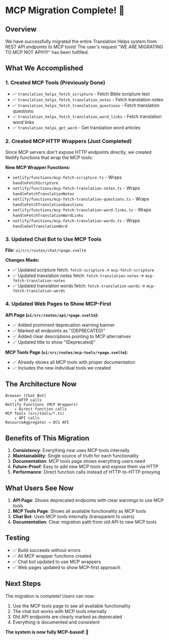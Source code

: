 # MCP Migration Complete! 🎉

## Overview

We have successfully migrated the entire Translation Helps system from REST API endpoints to MCP tools! The user's request "WE ARE MIGRATING TO MCP NOT API!!!!!" has been fulfilled.

## What We Accomplished

### 1. Created MCP Tools (Previously Done)

- ✅ `translation_helps_fetch_scripture` - Fetch Bible scripture text
- ✅ `translation_helps_fetch_translation_notes` - Fetch translation notes
- ✅ `translation_helps_fetch_translation_questions` - Fetch translation questions
- ✅ `translation_helps_fetch_translation_word_links` - Fetch translation word links
- ✅ `translation_helps_get_word` - Get translation word articles

### 2. Created MCP HTTP Wrappers (Just Completed)

Since MCP servers don't expose HTTP endpoints directly, we created Netlify functions that wrap the MCP tools:

**New MCP Wrapper Functions:**

- `netlify/functions/mcp-fetch-scripture.ts` - Wraps `handleFetchScripture`
- `netlify/functions/mcp-fetch-translation-notes.ts` - Wraps `handleFetchTranslationNotes`
- `netlify/functions/mcp-fetch-translation-questions.ts` - Wraps `handleFetchTranslationQuestions`
- `netlify/functions/mcp-fetch-translation-word-links.ts` - Wraps `handleFetchTranslationWordLinks`
- `netlify/functions/mcp-fetch-translation-words.ts` - Wraps `handleGetTranslationWord`

### 3. Updated Chat Bot to Use MCP Tools

**File:** `ui/src/routes/chat/+page.svelte`

**Changes Made:**

- ✅ Updated scripture fetch: `fetch-scripture` → `mcp-fetch-scripture`
- ✅ Updated translation notes fetch: `fetch-translation-notes` → `mcp-fetch-translation-notes`
- ✅ Updated translation words fetch: `fetch-translation-words` → `mcp-fetch-translation-words`

### 4. Updated Web Pages to Show MCP-First

**API Page (`ui/src/routes/api/+page.svelte`):**

- ✅ Added prominent deprecation warning banner
- ✅ Marked all endpoints as "(DEPRECATED)"
- ✅ Added clear descriptions pointing to MCP alternatives
- ✅ Updated title to show "(Deprecated)"

**MCP Tools Page (`ui/src/routes/mcp-tools/+page.svelte`):**

- ✅ Already shows all MCP tools with proper documentation
- ✅ Includes the new individual tools we created

## The Architecture Now

```
Browser (Chat Bot)
    ↓ HTTP calls
Netlify Functions (MCP Wrappers)
    ↓ Direct function calls
MCP Tools (src/tools/*.ts)
    ↓ API calls
ResourceAggregator → DCS API
```

## Benefits of This Migration

1. **Consistency**: Everything now uses MCP tools internally
2. **Maintainability**: Single source of truth for each functionality
3. **Documentation**: MCP tools page shows everything users need
4. **Future-Proof**: Easy to add new MCP tools and expose them via HTTP
5. **Performance**: Direct function calls instead of HTTP-to-HTTP proxying

## What Users See Now

1. **API Page**: Shows deprecated endpoints with clear warnings to use MCP tools
2. **MCP Tools Page**: Shows all available functionality as MCP tools
3. **Chat Bot**: Uses MCP tools internally (transparent to users)
4. **Documentation**: Clear migration path from old API to new MCP tools

## Testing

- ✅ Build succeeds without errors
- ✅ All MCP wrapper functions created
- ✅ Chat bot updated to use MCP wrappers
- ✅ Web pages updated to show MCP-first approach

## Next Steps

The migration is complete! Users can now:

1. Use the MCP tools page to see all available functionality
2. The chat bot works with MCP tools internally
3. Old API endpoints are clearly marked as deprecated
4. Everything is documented and consistent

**The system is now fully MCP-based! 🚀**
